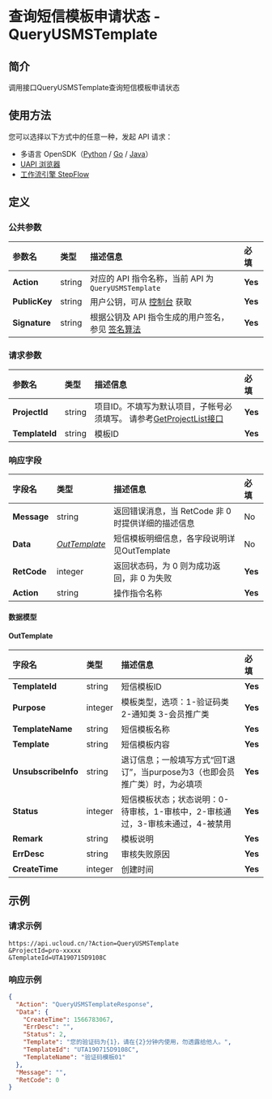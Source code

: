 # 查询短信模板申请状态 - QueryUSMSTemplate

## 简介

调用接口QueryUSMSTemplate查询短信模板申请状态





## 使用方法

您可以选择以下方式中的任意一种，发起 API 请求：
- 多语言 OpenSDK（[Python](https://github.com/ucloud/ucloud-sdk-python3) / [Go](https://github.com/ucloud/ucloud-sdk-go) / [Java](https://github.com/ucloud/ucloud-sdk-java)）
- [UAPI 浏览器](https://console.ucloud.cn/uapi/detail?id=QueryUSMSTemplate)
- [工作流引擎 StepFlow](https://console.ucloud.cn/stepflow/manage/)

## 定义

### 公共参数

| 参数名 | 类型 | 描述信息 | 必填 |
|:---|:---|:---|:---|
| **Action**     | string  | 对应的 API 指令名称，当前 API 为 `QueryUSMSTemplate`                        | **Yes** |
| **PublicKey**  | string  | 用户公钥，可从 [控制台](https://console.ucloud.cn/uapi/apikey) 获取                                             | **Yes** |
| **Signature**  | string  | 根据公钥及 API 指令生成的用户签名，参见 [签名算法](api/summary/signature.md)  | **Yes** |

### 请求参数

| 参数名 | 类型 | 描述信息 | 必填 |
|:---|:---|:---|:---|
| **ProjectId** | string | 项目ID。不填写为默认项目，子帐号必须填写。 请参考[GetProjectList接口](api/summary/get_project_list) |**Yes**|
| **TemplateId** | string | 模板ID |**Yes**|

### 响应字段

| 字段名 | 类型 | 描述信息 | 必填 |
|:---|:---|:---|:---|
| **Message** | string | 返回错误消息，当 RetCode 非 0 时提供详细的描述信息 |No|
| **Data** | [*OutTemplate*](#OutTemplate) | 短信模板明细信息，各字段说明详见OutTemplate |No|
| **RetCode** | integer | 返回状态码，为 0 则为成功返回，非 0 为失败 |**Yes**|
| **Action** | string | 操作指令名称 |**Yes**|

#### 数据模型


#### OutTemplate

| 字段名 | 类型 | 描述信息 | 必填 |
|:---|:---|:---|:---|
| **TemplateId** | string | 短信模板ID |**Yes**|
| **Purpose** | integer | 模板类型，选项：1-验证码类 2-通知类 3-会员推广类 |**Yes**|
| **TemplateName** | string | 短信模板名称 |**Yes**|
| **Template** | string | 短信模板内容 |**Yes**|
| **UnsubscribeInfo** | string | 退订信息；一般填写方式“回T退订”，当purpose为3（也即会员推广类）时，为必填项 |**Yes**|
| **Status** | integer | 短信模板状态；状态说明：0-待审核，1-审核中，2-审核通过，3-审核未通过，4-被禁用 |**Yes**|
| **Remark** | string | 模板说明 |**Yes**|
| **ErrDesc** | string | 审核失败原因 |**Yes**|
| **CreateTime** | integer | 创建时间 |**Yes**|

## 示例

### 请求示例
    
```
https://api.ucloud.cn/?Action=QueryUSMSTemplate
&ProjectId=pro-xxxxx
&TemplateId=UTA190715D9108C
```

### 响应示例
    
```json
{
  "Action": "QueryUSMSTemplateResponse",
  "Data": {
    "CreateTime": 1566783067,
    "ErrDesc": "",
    "Status": 2,
    "Template": "您的验证码为{1}，请在{2}分钟内使用，勿透露给他人。",
    "TemplateId": "UTA190715D9108C",
    "TemplateName": "验证码模板01"
  },
  "Message": "",
  "RetCode": 0
}
```




